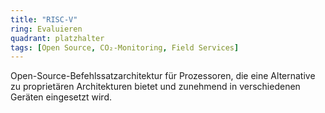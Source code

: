 ```yaml
---
title: "RISC-V"
ring: Evaluieren
quadrant: platzhalter
tags: [Open Source, CO₂-Monitoring, Field Services]
---
```


Open-Source-Befehlssatzarchitektur für Prozessoren, die eine Alternative zu proprietären Architekturen bietet und zunehmend in verschiedenen Geräten eingesetzt wird.
